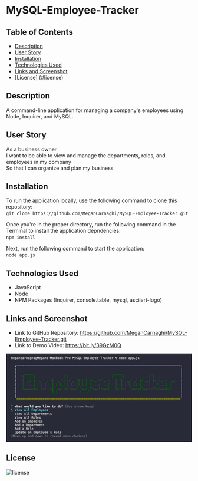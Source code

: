 # MySQL-Employee-Tracker

## Table of Contents
* [Description](#description)
* [User Story](#user-story)
* [Installation](#installation)
* [Technologies Used](#technologies-used)
* [Links and Screenshot](#links-and-screenshot)
* [License] (#license)

## Description
A command-line application for managing a company's employees using Node, Inquirer, and MySQL.

## User Story
As a business owner  
I want to be able to view and manage the departments, roles, and employees in my company  
So that I can organize and plan my business  

## Installation
To run the application locally, use the following command to clone this repository:   
`git clone https://github.com/MeganCarnaghi/MySQL-Employee-Tracker.git`  

Once you're in the proper directory, run the following command in the Terminal to install the application depndencies:  
`npm install`  

Next, run the following command to start the application:   
`node app.js`

## Technologies Used
* JavaScript
* Node
* NPM Packages (Inquirer, console.table, mysql, asciiart-logo)

## Links and Screenshot
* Link to GitHub Repository: https://github.com/MeganCarnaghi/MySQL-Employee-Tracker.git
* Link to Demo Video: https://bit.ly/39GzM0Q

![Screenshot](Assets/screenshot.jpg)

## License
![license](https://img.shields.io/badge/License-MIT-success)


